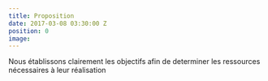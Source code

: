 ```yaml
---
title: Proposition
date: 2017-03-08 03:30:00 Z
position: 0
image: 
---
```


Nous établissons clairement les objectifs afin de determiner les ressources nécessaires à leur réalisation
